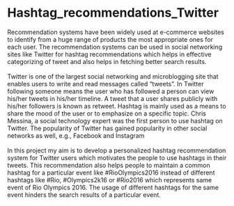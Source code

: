 # Hashtag_recommendations_Twitter
Recommendation systems have been widely used at e-commerce websites to identify from a huge range of products the most appropriate ones for each user. The recommendation systems can be used in social networking sites like Twitter for hashtag recommendations which helps in effective categorizing of tweet and also helps in fetching better search results.
</br>
</br>
Twitter is one of the largest social networking and microblogging site that enables users to write and read messages called “tweets”. In Twitter following someone means the user who has followed a person can view his/her tweets in his/her timeline. A tweet that a user shares publicly with his/her followers is known as retweet. Hashtag is mainly used as a means to share the mood of the user or to emphasize on a specific topic. Chris Messina, a social technology expert was the first person to use hashtag on Twitter. The popularity of Twitter has gained popularity in other social networks as well, e.g., Facebook and Instagram
</br>
</br>
In this project my aim is to develop a personalized hashtag recommendation system for Twitter users which motivates the people to use hashtags in their tweets. This recommendation also helps people to maintain a common hashtag for a particular event like #RioOlympics2016 instead of different hashtags like #Rio, #Olympics2k16 or #Rio2016 which represents same event of Rio Olympics 2016. The usage of different hashtags for the same event hinders the search results of a particular event.
